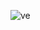 ![ve](https://user-images.githubusercontent.com/111499522/194760921-101b293c-ff7c-4419-84a7-b9146e53f6e4.png)
